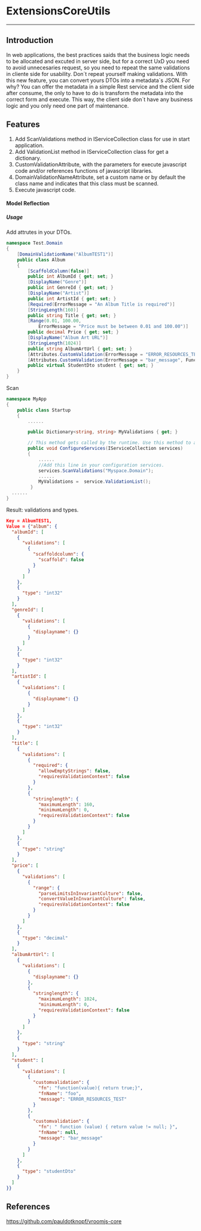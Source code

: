 ﻿# ExtensionsCoreUtils
---

## Introduction

In web applications, the best practices saids that the business logic needs to be allocated and excuted in server side, but for a correct UxD you need to avoid unnecesaries request, so you need to repeat the same validations in cliente side for usability. Don´t repeat yourself making validations. With this new feature,
you can convert yours DTOs into a metadata´s JSON. For why? You can offer the metadata in a simple Rest service and the client side after consume, the only to have to do is transform the metadata into the correct form and execute. This way, the client side don´t have any business logic and you only need one part of maintenance.   

## Features
1. Add ScanValidations method in IServiceCollection class for use in start application. 
2. Add ValidationList method in IServiceCollection class for get a dictionary. 
3. CustomValidationAttribute, with the parameters for execute javascript code and/or references functions of javascript libraries.
4. DomainValidationNameAttribute, set a custom name or by default the class name and indicates that this class must be scanned.
5. Execute javascript code.  

#### **Model Reflection**

##### Usage
Add attrutes in your DTOs.
```csharp
namespace Test.Domain
{
    [DomainValidationName("AlbumTEST1")]
    public class Album
    {
        [ScaffoldColumn(false)]
        public int AlbumId { get; set; }
        [DisplayName("Genre")]
        public int GenreId { get; set; }
        [DisplayName("Artist")]
        public int ArtistId { get; set; }
        [Required(ErrorMessage = "An Album Title is required")]
        [StringLength(160)]
        public string Title { get; set; }
        [Range(0.01, 100.00,
            ErrorMessage = "Price must be between 0.01 and 100.00")]
        public decimal Price { get; set; }
        [DisplayName("Album Art URL")]
        [StringLength(1024)]
        public string AlbumArtUrl { get; set; }
        [Attributes.CustomValidation(ErrorMessage = "ERROR_RESOURCES_TEST", FunctionValidation = "function(value){ return true;}", FunctionName = "foo")]
        [Attributes.CustomValidation(ErrorMessage = "bar_message", FunctionValidation = " function (value) { return value != null; }")]
        public virtual StudentDto student { get; set; }
    }
}
```
Scan
```csharp
namespace MyApp
{
    public class Startup
    {
        ......

        public Dictionary<string, string> MyValidations { get; }

        // This method gets called by the runtime. Use this method to add services to the container.
        public void ConfigureServices(IServiceCollection services)
        {
            ......
            //Add this line in your configuration services.
            services.ScanValidations("Myspace.Domain");
            ......
            MyValidations =  service.ValidationList();
         }
  ......
}
```
Result: validations and types.
````json
Key = AlbumTEST1, 
Value = {"album": {
  "albumId": [
    {
      "validations": [
        {
          "scaffoldcolumn": {
            "scaffold": false
          }
        }
      ]
    },
    {
      "type": "int32"
    }
  ],
  "genreId": [
    {
      "validations": [
        {
          "displayname": {}
        }
      ]
    },
    {
      "type": "int32"
    }
  ],
  "artistId": [
    {
      "validations": [
        {
          "displayname": {}
        }
      ]
    },
    {
      "type": "int32"
    }
  ],
  "title": [
    {
      "validations": [
        {
          "required": {
            "allowEmptyStrings": false,
            "requiresValidationContext": false
          }
        },
        {
          "stringlength": {
            "maximumLength": 160,
            "minimumLength": 0,
            "requiresValidationContext": false
          }
        }
      ]
    },
    {
      "type": "string"
    }
  ],
  "price": [
    {
      "validations": [
        {
          "range": {
            "parseLimitsInInvariantCulture": false,
            "convertValueInInvariantCulture": false,
            "requiresValidationContext": false
          }
        }
      ]
    },
    {
      "type": "decimal"
    }
  ],
  "albumArtUrl": [
    {
      "validations": [
        {
          "displayname": {}
        },
        {
          "stringlength": {
            "maximumLength": 1024,
            "minimumLength": 0,
            "requiresValidationContext": false
          }
        }
      ]
    },
    {
      "type": "string"
    }
  ],
  "student": [
    {
      "validations": [
        {
          "customvalidation": {
            "fn": "function(value){ return true;}",
            "fnName": "foo",
            "message": "ERROR_RESOURCES_TEST"
          }
        },
        {
          "customvalidation": {
            "fn": " function (value) { return value != null; }",
            "fnName": null,
            "message": "bar_message"
          }
        }
      ]
    },
    {
      "type": "studentDto"
    }
  ]
}}
````
## References

https://github.com/pauldotknopf/vroomjs-core